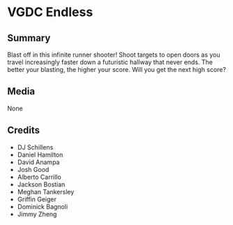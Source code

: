 # VGDC Endless

## Summary
Blast off in this infinite runner shooter! Shoot targets to open doors as you travel increasingly faster down a futuristic hallway that never ends. The better your blasting, the higher your score. Will you get the next high score?

## Media
None

## Credits
* DJ Schillens
* Daniel Hamilton
* David Anampa
* Josh Good
* Alberto Carrillo
* Jackson Bostian
* Meghan Tankersley
* Griffin Geiger
* Dominick Bagnoli
* Jimmy Zheng
